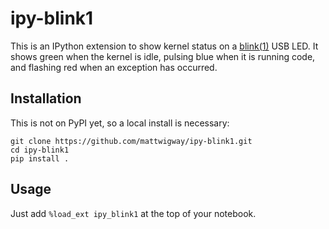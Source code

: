 # ipy-blink1

This is an IPython extension to show kernel status on a [blink(1)](https://blink1.thingm.com/) USB LED. It shows green when the kernel is idle, pulsing blue when it is running code, and flashing red when an exception has occurred.

## Installation

This is not on PyPI yet, so a local install is necessary:

```
git clone https://github.com/mattwigway/ipy-blink1.git
cd ipy-blink1
pip install .
```

## Usage

Just add `%load_ext ipy_blink1` at the top of your notebook.